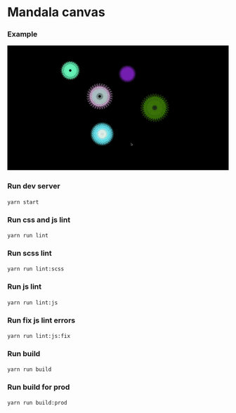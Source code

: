 # Mandala canvas

### Example
  ![Example](example.gif)

### Run dev server
``
yarn start
``

### Run css and js lint
``
yarn run lint
``

### Run scss lint
``
yarn run lint:scss
``

### Run js lint
``
yarn run lint:js
``

### Run fix js lint errors
``
yarn run lint:js:fix
``

### Run build
``
yarn run build
``

### Run build for prod
``
yarn run build:prod
``
